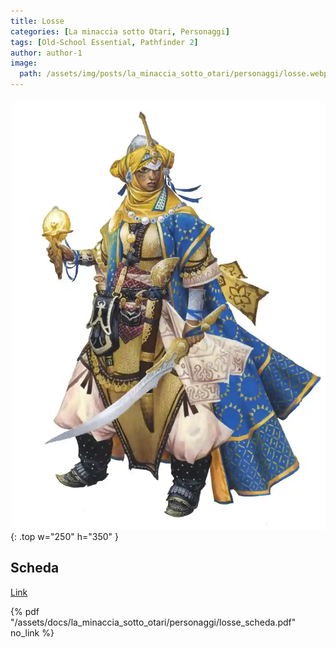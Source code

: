 ```yaml
---
title: Losse
categories: [La minaccia sotto Otari, Personaggi]
tags: [Old-School Essential, Pathfinder 2]
author: author-1
image:
  path: /assets/img/posts/la_minaccia_sotto_otari/personaggi/losse.webp
---
```


![Desktop View](/assets/img/posts/la_minaccia_sotto_otari/personaggi/losse.webp){: .top w="250" h="350" }


## Scheda

<a href="/assets/docs/la_minaccia_sotto_otari/personaggi/losse_scheda.pdf" target="_blank">Link</a>

{% pdf "/assets/docs/la_minaccia_sotto_otari/personaggi/losse_scheda.pdf" no_link %}

